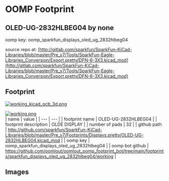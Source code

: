 # OOMP Footprint  
## OLED-UG-2832HLBEG04  by none  
  
oomp key: oomp_sparkfun_displays_oled_ug_2832hlbeg04  
  
source repo at: [http://gitlab.com/sparkfun/SparkFun-KiCad-Libraries/blob/master/Pre_v7/Tools/SparkFun-Eagle-Libraries_Conversion/Export.pretty/DFN-6-3X3.kicad_mod](http://gitlab.com/sparkfun/SparkFun-KiCad-Libraries/blob/master/Pre_v7/Tools/SparkFun-Eagle-Libraries_Conversion/Export.pretty/DFN-6-3X3.kicad_mod)  
## Footprint  
  
[![working_kicad_pcb_3d.png](working_kicad_pcb_3d_600.png)](working_kicad_pcb_3d.png)  
  
[![working.png](working_600.png)](working.png)  
| name | value | 
| --- | --- | 
| footprint name | OLED-UG-2832HLBEG04 | 
| footprint description | OLDE DISPLAY | 
| number of pads | 32 | 
| github path | http://github.com/sparkfun/SparkFun-KiCad-Libraries/blob/master/Pre_v7/Footprints/Displays.pretty/OLED-UG-2832HLBEG04.kicad_mod | 
| oomp key | oomp_sparkfun_displays_oled_ug_2832hlbeg04 | 
| oomp bot github | https://github.com/oomlout/oomlout_oomp_footprint_bot/tree/main/footprints/sparkfun_displays_oled_ug_2832hlbeg04/working | 
## Images  
